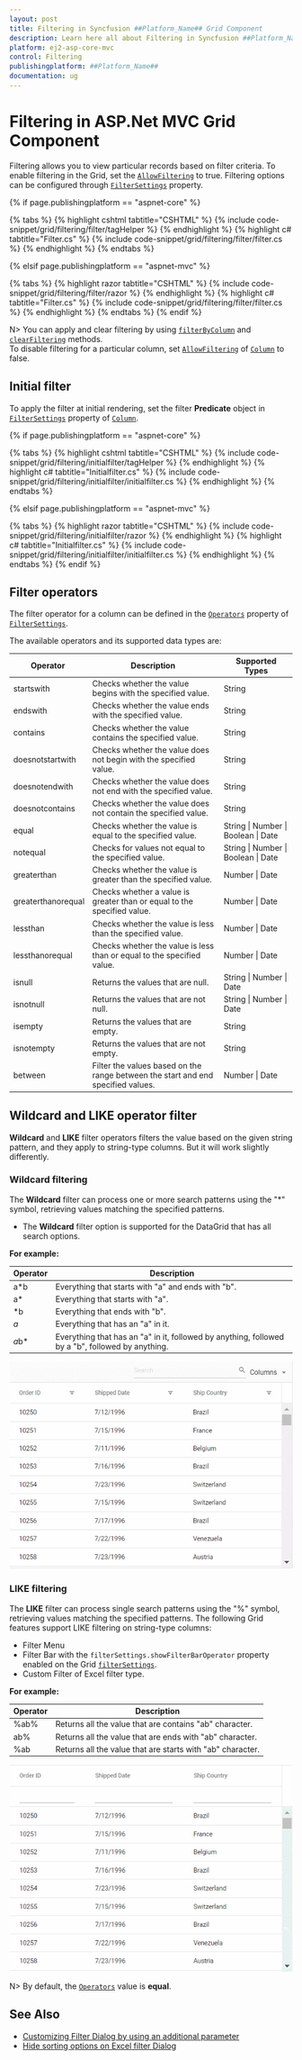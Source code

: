 ```yaml
---
layout: post
title: Filtering in Syncfusion ##Platform_Name## Grid Component
description: Learn here all about Filtering in Syncfusion ##Platform_Name## Grid component of Syncfusion Essential JS 2 and more.
platform: ej2-asp-core-mvc
control: Filtering
publishingplatform: ##Platform_Name##
documentation: ug
---
```



# Filtering in ASP.Net MVC Grid Component

Filtering allows you to view particular records based on filter criteria. To enable filtering in the Grid, set the [`AllowFiltering`](https://help.syncfusion.com/cr/aspnetcore-js2/Syncfusion.EJ2.Grids.Grid.html#Syncfusion_EJ2_Grids_Grid_AllowFiltering) to true. Filtering options can be configured through [`FilterSettings`](https://help.syncfusion.com/cr/aspnetcore-js2/Syncfusion.EJ2.Grids.GridFilterSettings.html) property.

<!---
Grid supports two types of filter, they are:
* Filter bar
* Excel
-->

{% if page.publishingplatform == "aspnet-core" %}

{% tabs %}
{% highlight cshtml tabtitle="CSHTML" %}
{% include code-snippet/grid/filtering/filter/tagHelper %}
{% endhighlight %}
{% highlight c# tabtitle="Filter.cs" %}
{% include code-snippet/grid/filtering/filter/filter.cs %}
{% endhighlight %}
{% endtabs %}

{% elsif page.publishingplatform == "aspnet-mvc" %}

{% tabs %}
{% highlight razor tabtitle="CSHTML" %}
{% include code-snippet/grid/filtering/filter/razor %}
{% endhighlight %}
{% highlight c# tabtitle="Filter.cs" %}
{% include code-snippet/grid/filtering/filter/filter.cs %}
{% endhighlight %}
{% endtabs %}
{% endif %}



N> You can apply and clear filtering by using [`filterByColumn`](https://ej2.syncfusion.com/documentation/api/grid/#filterbycolumn) and [`clearFiltering`](https://ej2.syncfusion.com/documentation/api/grid/#clearfiltering) methods.
<br/> To disable filtering for a particular column, set [`AllowFiltering`](https://help.syncfusion.com/cr/aspnetcore-js2/Syncfusion.EJ2.Grids.GridColumn.html#Syncfusion_EJ2_Grids_GridColumn_AllowFiltering) of [`Column`](https://help.syncfusion.com/cr/aspnetcore-js2/Syncfusion.EJ2.Grids.GridColumn.html) to false.

## Initial filter

To apply the filter at initial rendering, set the filter **Predicate** object in [`FilterSettings`](https://help.syncfusion.com/cr/aspnetcore-js2/Syncfusion.EJ2.Grids.GridFilterSettings.html) property of [`Column`](https://help.syncfusion.com/cr/aspnetcore-js2/Syncfusion.EJ2.Grids.GridColumn.html).

{% if page.publishingplatform == "aspnet-core" %}

{% tabs %}
{% highlight cshtml tabtitle="CSHTML" %}
{% include code-snippet/grid/filtering/initialfilter/tagHelper %}
{% endhighlight %}
{% highlight c# tabtitle="Initialfilter.cs" %}
{% include code-snippet/grid/filtering/initialfilter/initialfilter.cs %}
{% endhighlight %}
{% endtabs %}

{% elsif page.publishingplatform == "aspnet-mvc" %}

{% tabs %}
{% highlight razor tabtitle="CSHTML" %}
{% include code-snippet/grid/filtering/initialfilter/razor %}
{% endhighlight %}
{% highlight c# tabtitle="Initialfilter.cs" %}
{% include code-snippet/grid/filtering/initialfilter/initialfilter.cs %}
{% endhighlight %}
{% endtabs %}
{% endif %}



## Filter operators

The filter operator for a column can be defined in the [`Operators`](https://help.syncfusion.com/cr/aspnetcore-js2/Syncfusion.EJ2.Grids.GridFilterSettings.html#Syncfusion_EJ2_Grids_GridFilterSettings_Operators) property of [`FilterSettings`](https://help.syncfusion.com/cr/aspnetcore-js2/Syncfusion.EJ2.Grids.GridFilterSettings.html).

The available operators and its supported data types are:

|Operator |Description |Supported Types|
|-----|-----|-----|
|startswith |Checks whether the value begins with the specified value. |String|
|endswith |Checks whether the value ends with the specified value. |String|
|contains |Checks whether the value contains the specified value. |String|
doesnotstartwith |Checks whether the value does not begin with the specified value. |String|
doesnotendwith |Checks whether the value does not end with the specified value. |String|
doesnotcontains |Checks whether the value does not contain the specified value. |String|
|equal |Checks whether the value is equal to the specified value. |String &#124; Number &#124; Boolean &#124; Date|
|notequal |Checks for values not equal to the specified value. |String &#124; Number &#124; Boolean &#124; Date|
|greaterthan |Checks whether the value is greater than the specified value. |Number &#124; Date|
|greaterthanorequal|Checks whether a value is greater than or equal to the specified value. |Number &#124; Date|
|lessthan |Checks whether the value is less than the specified value. |Number &#124; Date|
|lessthanorequal |Checks whether the value is less than or equal to the specified value. |Number &#124; Date|
isnull |Returns the values that are null. |String &#124; Number &#124; Date|
isnotnull |Returns the values that are not null. |String &#124; Number &#124; Date|
isempty |Returns the values that are empty. |String|
isnotempty |Returns the values that are not empty. |String|
between|Filter the values based on the range between the start and end specified values. |Number &#124; Date|

## Wildcard and LIKE operator filter

**Wildcard** and **LIKE** filter operators filters the value based on the given string pattern, and they apply to string-type columns. But it will work slightly differently.

### Wildcard filtering

The **Wildcard** filter can process one or more search patterns using the "*" symbol, retrieving values matching the specified patterns.

* The **Wildcard** filter option is supported for the DataGrid that has all search options.

**For example:**

Operator |Description
-----|-----
a*b |Everything that starts with "a" and ends with "b".
a* |Everything that starts with "a".
*b |Everything that ends with "b".
*a* |Everything that has an "a" in it.
*a*b* |Everything that has an "a" in it, followed by anything, followed by a "b", followed by anything.

![WildcardFilter](../../images/wildcard_search.gif)

### LIKE filtering

The **LIKE** filter can process single search patterns using the "%" symbol, retrieving values matching the specified patterns. The following Grid features support LIKE filtering on string-type columns:

* Filter Menu
* Filter Bar with the `filterSettings.showFilterBarOperator` property enabled on the Grid [`filterSettings`](https://help.syncfusion.com/cr/aspnetcore-js2/Syncfusion.EJ2.Grids.GridFilterSettings.html).
* Custom Filter of Excel filter type.

**For example:**

Operator |Description
-----|-----
%ab% |Returns all the value that are contains "ab" character.
ab% |Returns all the value that are ends with "ab" character.
%ab |Returns all the value that are starts with "ab" character.

![LIKEFilter](../../images/like_filter.gif)

N> By default, the [`Operators`](https://help.syncfusion.com/cr/aspnetcore-js2/Syncfusion.EJ2.Grids.GridFilterSettings.html#Syncfusion_EJ2_Grids_GridFilterSettings_Operators) value is **equal**.

## See Also

* [Customizing Filter Dialog by using an additional parameter](../how-to/add-params-for-filtering)
* [Hide sorting options on Excel filter Dialog](../how-to/hide-sorting-in-excel-filter)